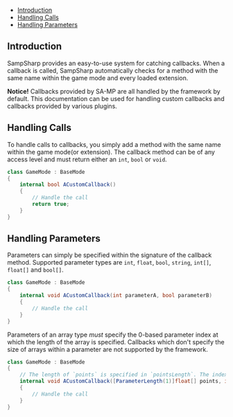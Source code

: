 - [Introduction](#introduction)
- [Handling Calls](#handling-calls)
- [Handling Parameters](#handling-parameters)

Introduction
------------
SampSharp provides an easy-to-use system for catching callbacks. When a callback is called, SampSharp automatically checks for a method with the same name within the game mode and every loaded extension.

**Notice!** Callbacks provided by SA-MP are all handled by the framework by default. This documentation can be used for handling custom callbacks and callbacks provided by various plugins.

Handling Calls
--------------
To handle calls to callbacks, you simply add a method with the same name within the game mode(or extension). The callback method can be of any access level and must return either an `int`, `bool` or `void`.

``` c#
class GameMode : BaseMode
{
    internal bool ACustomCallback()
    {
        // Handle the call
        return true;
    }
}
```

Handling Parameters
-------------------
Parameters can simply be specified within the signature of the callback method. Supported parameter types are `int`, `float`, `bool`, `string`, `int[]`, `float[]` and `bool[]`.

``` c#
class GameMode : BaseMode
{
    internal void ACustomCallback(int parameterA, bool parameterB)
    {
        // Handle the call
    }
}
```

Parameters of an array type *must* specify the 0-based parameter index at which the length of the array is specified. Callbacks which don't specify the size of arrays within a parameter are not supported by the framework.

``` c#
class GameMode : BaseMode
{
    // The length of `points` is specified in `pointsLength`. The index of `pointsLength` is 1.
    internal void ACustomCallback([ParameterLength(1)]float[] points, int pointsLength)
    {
        // Handle the call
    }
}
```
